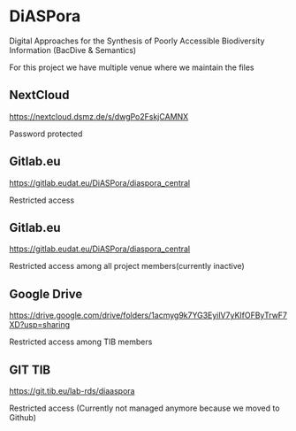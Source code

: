 # DiASPora 
Digital Approaches for the Synthesis of Poorly Accessible Biodiversity Information (BacDive &amp; Semantics)

For this project we have multiple venue where we maintain the files

## NextCloud
https://nextcloud.dsmz.de/s/dwgPo2FskjCAMNX

Password protected

## Gitlab.eu
https://gitlab.eudat.eu/DiASPora/diaspora_central

Restricted access

## Gitlab.eu
https://gitlab.eudat.eu/DiASPora/diaspora_central

Restricted access among all project members(currently inactive)

## Google Drive
https://drive.google.com/drive/folders/1acmyg9k7YG3EyilV7yKIfOFByTrwF7XD?usp=sharing

Restricted access among TIB members

## GIT TIB
https://git.tib.eu/lab-rds/diaaspora

Restricted access (Currently not managed anymore because we moved to Github)



